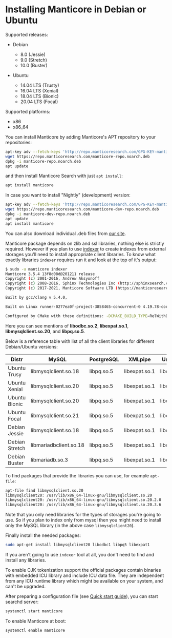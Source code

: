 # Installing Manticore in Debian or Ubuntu

Supported releases:

* Debian
  * 8.0 (Jessie)
  * 9.0 (Stretch)
  * 10.0 (Buster)

* Ubuntu
  * 14.04 LTS (Trusty)
  * 16.04 LTS (Xenial)
  * 18.04 LTS (Bionic)
  * 20.04 LTS (Focal)

Supported platforms:
* x86
* x86_64

You can install Manticore by adding Manticore's APT repository to your repositories:

```bash
apt-key adv --fetch-keys 'http://repo.manticoresearch.com/GPG-KEY-manticore'
wget https://repo.manticoresearch.com/manticore-repo.noarch.deb
dpkg -i manticore-repo.noarch.deb
apt update
```

and then install Manticore Search with just `apt install`:

```bash
apt install manticore
```

In case you want to install "Nightly" (development) version:
```bash
apt-key adv --fetch-keys 'http://repo.manticoresearch.com/GPG-KEY-manticore'
wget https://repo.manticoresearch.com/manticore-dev-repo.noarch.deb
dpkg -i manticore-dev-repo.noarch.deb
apt update
apt install manticore
```

You can also download individual .deb files from [our site](https://manticoresearch.com/downloads/).

Manticore package depends on zlib and ssl libraries, nothing else is strictly required. However if you plan to use [indexer](../Adding_data_from_external_storages/Plain_indexes_creation.md#Indexer-tool) to create indexes from external storages you'll need to install appropriate client libraries. To know what exactly libraries `indexer` requires run it and look at the top of it's output:

```bash
$ sudo -u manticore indexer
Manticore 3.5.4 13f8d08d@201211 release
Copyright (c) 2001-2016, Andrew Aksyonoff
Copyright (c) 2008-2016, Sphinx Technologies Inc (http://sphinxsearch.com)
Copyright (c) 2017-2021, Manticore Software LTD (https://manticoresearch.com)

Built by gcc/clang v 5.4.0,

Built on Linux runner-0277ea0f-project-3858465-concurrent-0 4.19.78-coreos #1 SMP Mon Oct 14 22:56:39 -00 2019 x86_64 x86_64 x86_64 GNU/Linux

Configured by CMake with these definitions: -DCMAKE_BUILD_TYPE=RelWithDebInfo -DDISTR_BUILD=xenial -DUSE_SSL=ON -DDL_UNIXODBC=1 -DUNIXODBC_LIB=libodbc.so.2 -DDL_EXPAT=1 -DEXPAT_LIB=libexpat.so.1 -DUSE_LIBICONV=1 -DDL_MYSQL=1 -DMYSQL_LIB=libmysqlclient.so.20 -DDL_PGSQL=1 -DPGSQL_LIB=libpq.so.5 -DLOCALDATADIR=/var/data -DFULL_SHARE_DIR=/usr/share/manticore -DUSE_ICU=1 -DUSE_BISON=ON -DUSE_FLEX=ON -DUSE_SYSLOG=1 -DWITH_EXPAT=1 -DWITH_ICONV=ON -DWITH_MYSQL=1 -DWITH_ODBC=ON -DWITH_PGSQL=1 -DWITH_RE2=1 -DWITH_STEMMER=1 -DWITH_ZLIB=ON -DGALERA_SOVERSION=31 -DSYSCONFDIR=/etc/manticoresearch
```

Here you can see mentions of **libodbc.so.2**, **libexpat.so.1**, **libmysqlclient.so.20**, and **libpq.so.5**.

Below is a reference table with list of all the client libraries for different Debian/Ubuntu versions:

| Distr | MySQL | PostgreSQL | XMLpipe | UnixODBC |
| - | - | - | - | - |
|  Ubuntu Trusy  |  libmysqlclient.so.18   |  libpq.so.5  | libexpat.so.1 |  libodbc.so.1 |
|  Ubuntu Xenial  |  libmysqlclient.so.20   |  libpq.so.5  | libexpat.so.1 |  libodbc.so.2 |
|  Ubuntu Bionic  |  libmysqlclient.so.20   |  libpq.so.5  | libexpat.so.1 |  libodbc.so.2 |
|  Ubuntu Focal  |  libmysqlclient.so.21   |  libpq.so.5  | libexpat.so.1 |  libodbc.so.2 |
|  Debian Jessie  | libmysqlclient.so.18    |  libpq.so.5  | libexpat.so.1 |  libodbc.so.2 |
|  Debian Stretch  | libmariadbclient.so.18 |  libpq.so.5  | libexpat.so.1 |  libodbc.so.2 |
|  Debian Buster  |  libmariadb.so.3        |  libpq.so.5  | libexpat.so.1 |  libodbc.so.2 |

To find packages that provide the libraries you can use, for example `apt-file`:

```bash
apt-file find libmysqlclient.so.20
libmysqlclient20: /usr/lib/x86_64-linux-gnu/libmysqlclient.so.20
libmysqlclient20: /usr/lib/x86_64-linux-gnu/libmysqlclient.so.20.2.0
libmysqlclient20: /usr/lib/x86_64-linux-gnu/libmysqlclient.so.20.3.6
```

Note that you only need libraries for the types of storages you're going to use. So if you plan to index only from mysql then you might need to install only the MySQL library (in the above case `libmysqlclient20`).

Finally install the needed packages:

```bash
sudo apt-get install libmysqlclient20 libodbc1 libpq5 libexpat1
```

If you aren't going to use `indexer` tool at all, you don't need to find and install any libraries.

To enable CJK tokenization support the official packages contain binaries with embedded ICU library and include ICU data file. They are independent from any ICU runtime library which might be available on your system, and can't be upgraded.

After preparing a configuration file (see [Quick start guide](../Quick_start_guide.md)), you can start searchd server:

```bash
systemctl start manticore
```

To enable Manticore at boot:

```bash
systemctl enable manticore
```
